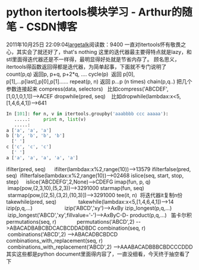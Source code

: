 # python itertools模块学习 - Arthur的随笔 - CSDN博客
2011年10月25日 22:09:04[largetalk](https://me.csdn.net/largetalk)阅读数：9400
一直对itertools怀有敬畏之心，其实会了就还好了，that's nothing
这里的迭代器最主要得特点就是lazy，和stl里面得迭代器还是不一样得，最明显得好处就是节省内存了。
顾名思义，itertools得函数返回得都是迭代器，为简单起事，下面就不专门说明了
count(p,q) 返回p, p+q, p+2*q, ....
cycle(p)  返回 p[0], p[1],...p[last],p[0],p[1]......
repeat(p, n) 返回 p...p (n times)
chain(p,q..) 把几个参数连接起来
compress(data, selectors)   比如compress('ABCDEF',[1,0,1,0,1,1])-->ACEF
dropwhile(pred, seq)    比如dropwhile(lambdax:x<5,[1,4,6,4,1])-->641
```python
In [101]: for n, v in itertools.groupby('aaabbbb ccc aaaaa'):
   .....:     print n, list(v)
   .....: 
a ['a', 'a', 'a']
b ['b', 'b', 'b', 'b']
  [' ']
c ['c', 'c', 'c']
  [' ']
a ['a', 'a', 'a', 'a', 'a']
```
ifilter(pred, seq)      ifilter(lambdax:x%2,range(10))-->13579
ifilterfalse(pred, seq)  ifilterfalse(lambdax:x%2,range(10))-->02468
islice(seq,
 start, stop, step)     islice('ABCDEFG',2,None)-->CDEFG
imap(fun,
 p, q)                    imap(pow,(2,3,10),(5,2,3))-->3291000
starmap(fun,
 seq)                  starmap(pow,[(2,5),(3,2),(10,3)])-->3291000
tee(it,
 n)  将迭代器it复制n份
takewhile(pred, seq)               takewhile(lambdax:x<5,[1,4,6,4,1])-->14
izip(p,q,...)                      izip('ABCD','xy')-->AxBy
izip_longest(p,q,...)              izip_longest('ABCD','xy',fillvalue='-')-->AxByC-D-
product(p,q,...)
   笛卡尔积
permutations(seq,
 r)              permutations('ABCD',2) -->ABACADBABCBDCACBCDDADBDC
combination(seq,
 r)                          combinations('ABCD',2) -->ABACADBCBDCD
combinations_with_replacement(seq,
 r)    combinations_with_replacement('ABCD',2) -->AAABACADBBBCBDCCCDDD
其实这些都是python document里面得内容了，一直没细看，今天终于抽空看了下
